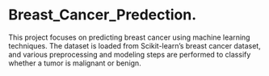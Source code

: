 # Breast_Cancer_Predection.
This project focuses on predicting breast cancer using machine learning techniques. The dataset is loaded from Scikit-learn’s breast cancer dataset, and various preprocessing and modeling steps are performed to classify whether a tumor is malignant or benign.
